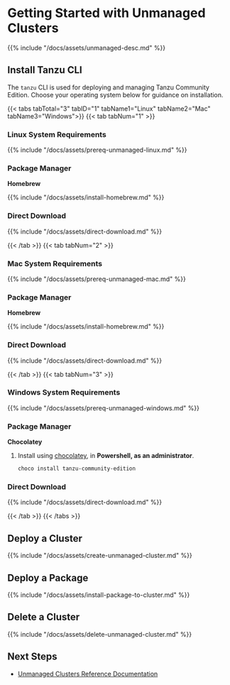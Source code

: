 # Getting Started with Unmanaged Clusters

<!-- markdownlint-disable MD036 -->
<!-- markdownlint-disable MD024 -->

{{% include "/docs/assets/unmanaged-desc.md" %}}

## Install Tanzu CLI

The `tanzu` CLI is used for deploying and managing Tanzu Community Edition.
Choose your operating system below for guidance on installation.

{{< tabs tabTotal="3" tabID="1" tabName1="Linux" tabName2="Mac" tabName3="Windows">}}
{{< tab tabNum="1" >}}

### Linux System Requirements

{{% include "/docs/assets/prereq-unmanaged-linux.md" %}}

### Package Manager

**Homebrew**

{{% include "/docs/assets/install-homebrew.md" %}}

### Direct Download

{{% include "/docs/assets/direct-download.md" %}}

{{< /tab >}}
{{< tab tabNum="2" >}}

### Mac System Requirements

{{% include "/docs/assets/prereq-unmanaged-mac.md" %}}

### Package Manager

**Homebrew**

{{% include "/docs/assets/install-homebrew.md" %}}

### Direct Download

{{% include "/docs/assets/direct-download.md" %}}

{{< /tab >}}
{{< tab tabNum="3" >}}

### Windows System Requirements

{{% include "/docs/assets/prereq-unmanaged-windows.md" %}}

### Package Manager

**Chocolatey**

1. Install using [chocolatey](https://chocolatey.org/install), in **Powershell, as an administrator**.

    ```sh
    choco install tanzu-community-edition
    ```

### Direct Download

{{% include "/docs/assets/direct-download.md" %}}

{{< /tab >}}
{{< /tabs >}}

## Deploy a Cluster

{{% include "/docs/assets/create-unmanaged-cluster.md" %}}

## Deploy a Package

{{% include "/docs/assets/install-package-to-cluster.md" %}}

## Delete a Cluster

{{% include "/docs/assets/delete-unmanaged-cluster.md" %}}

## Next Steps

* [Unmanaged Clusters Reference Documentation](/docs/latest/ref-unmanaged-cluster)
